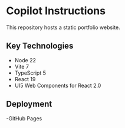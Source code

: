 # Copilot Instructions

This repository hosts a static portfolio website.

## Key Technologies

- Node 22
- Vite 7
- TypeScript 5
- React 19
- UI5 Web Components for React 2.0

## Deployment
-GitHub Pages